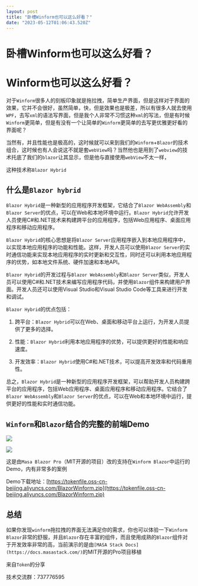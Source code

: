 ```yaml
---
layout: post
title: "卧槽Winform也可以这么好看？"
date: "2023-05-12T01:06:43.520Z"
---
```

卧槽Winform也可以这么好看？
=================

Winform也可以这么好看？
===============

对于`Winform`很多人的刻板印象就是拖拉拽，简单生产界面，但是这样对于界面的效果，它并不会很好，虽然简单，快，但是效果也是极差，所以有很多人就去使用`WPF`，去写`xml`的语法写界面，但是我个人非常不习惯这种`xml`的写法，但是有时候`Winform`更简单，但是有没有一个让简单的`Winform`更简单的去写更优雅更好看的界面呢？

当然有，并且性能也是极高的，这时候就可以来到我们的`Winform`+`Blazor`的技术组合，这时候也有人会说这不就是套`webView`吗？当然他也是用到了`webview`的技术托底了我们的`blazor`让其显示，但是他与直接使用`webView`不太一样，

这种技术称`Blazor Hybrid`

什么是`Blazor hybrid`
------------------

`Blazor Hybrid`是一种新型的应用程序开发框架，它结合了`Blazor WebAssembly`和`Blazor Server`的优点，可以在Web和本地环境中运行。`Blazor Hybrid`允许开发人员使用C#和.NET技术来构建跨平台的应用程序，包括Web应用程序、桌面应用程序和移动应用程序。

`Blazor Hybrid`的核心思想是将`Blazor Server`应用程序嵌入到本地应用程序中，以实现本地应用程序的功能和性能。这样，开发人员可以使用`Blazor Server`的实时通信功能来实现本地应用程序的实时更新和交互性，同时还可以利用本地应用程序的优势，如本地文件系统、硬件加速和本地API。

`Blazor Hybrid`的开发过程与`Blazor WebAssembly`和`Blazor Server`类似，开发人员可以使用C#和.NET技术来编写应用程序代码，并使用`Blazor`组件来构建用户界面。开发人员还可以使用Visual Studio和Visual Studio Code等工具来进行开发和调试。

`Blazor Hybrid`的优点包括：

1.  跨平台：`Blazor Hybrid`可以在Web、桌面和移动平台上运行，为开发人员提供了更多的选择。
    
2.  性能：`Blazor Hybrid`利用本地应用程序的优势，可以提供更好的性能和响应速度。
    
3.  开发效率：`Blazor Hybrid`使用C#和.NET技术，可以提高开发效率和代码重用性。
    

总之，`Blazor Hybrid`是一种新型的应用程序开发框架，可以帮助开发人员构建跨平台的应用程序，包括Web应用程序、桌面应用程序和移动应用程序。它结合了`Blazor WebAssembly`和`Blazor Server`的优点，可以在Web和本地环境中运行，提供更好的性能和实时通信功能。

`Winform`和`Blazor`结合的完整的前端Demo
------------------------------

![](https://img2023.cnblogs.com/blog/2415052/202305/2415052-20230512005229693-1705852232.png)

![](https://img2023.cnblogs.com/blog/2415052/202305/2415052-20230512005232750-160191396.png)

这是由`Masa Blazor Pro`（MIT开源的项目）改的支持在`Winform Blazor`中运行的Demo，内有非常多的案例

Demo下载地址：[https://tokenfile.oss-cn-beijing.aliyuncs.com/BlazorWinform.zip](https://tokenfile.oss-cn-beijing.aliyuncs.com/BlazorWinform.zip)

总结
--

如果你发现`winform`拖拉拽的界面无法满足你的需求，你也可以体验一下`Winform Blazor`非常的舒服，并且`Blazor`存在丰富的组件，而且使用成熟的`Blazor`组件对于开发效率非常的高，当前演示的是由`[MASA Stack Docs](https://docs.masastack.com/)`的MIT开源的Pro项目移植

来自`Token`的分享

技术交流群：737776595